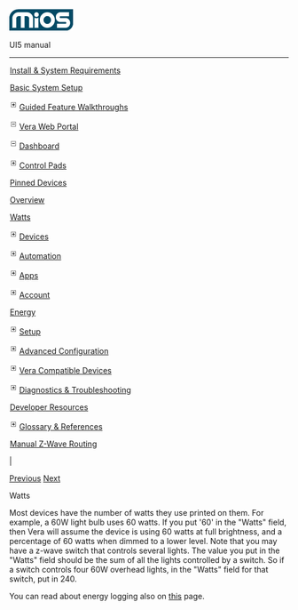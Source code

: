 ![](skins/mios/images/logo.png)

UI5 manual

  
---  
  
![](images/spacer.gif)[Install & System
Requirements](index.html#!docs5/installation_and_system_requirements_en_3Lite_all.md)

![](images/spacer.gif)[Basic System Setup ](index.html#!docs5/getting_started_en_3Lite_all.md)

![](skins/mios/images/plus.gif)[Guided Feature Walkthroughs
](features_en_3Lite_all.html)

![](skins/mios/images/minus.gif)[Vera Web
Portal](index.html#!docs5/web_portal_en_3Lite_all.md)

![](skins/mios/images/minus.gif)[Dashboard](index.html#!docs5/dashboard_en_3Lite_all.md)

![](skins/mios/images/plus.gif)[Control Pads](index.html#!docs5/control_pads_en_3Lite_all.md)

![](images/spacer.gif)[Pinned Devices](index.html#!docs5/pinned_devices_en_3Lite_all.md)

![](images/spacer.gif)[Overview](index.html#!docs5/overview_en_3Lite_all.md)

![](images/spacer.gif)[Watts](index.html#!docs5/Watts_en_3Lite_all.md)

![](skins/mios/images/plus.gif)[Devices](index.html#!docs5/devices_en_3Lite_all.md)

![](skins/mios/images/plus.gif)[Automation](index.html#!docs5/automation_en_3Lite_all.md)

![](skins/mios/images/plus.gif)[Apps](index.html#!docs5/apps_en_3Lite_all.md)

![](skins/mios/images/plus.gif)[Account](index.html#!docs5/account_en_3Lite_all.md)

![](images/spacer.gif)[Energy](index.html#!docs5/energy_en_3Lite_all.md)

![](skins/mios/images/plus.gif)[Setup](index.html#!docs5/setup_en_3Lite_all.md)

![](skins/mios/images/plus.gif)[Advanced
Configuration](index.html#!docs5/advanced_configuration_en_3Lite_all.md)

![](skins/mios/images/plus.gif)[Vera Compatible
Devices](index.html#!docs5/supported_hardware_en_3Lite_all.md)

![](skins/mios/images/plus.gif)[Diagnostics &
Troubleshooting](index.html#!docs5/troubleshooting_en_3Lite_all.md)

![](images/spacer.gif)[Developer Resources](index.html#!docs5/developers_en_3Lite_all.md)

![](skins/mios/images/plus.gif)[Glossary &
References](index.html#!docs5/reference_en_3Lite_all.md)

![](images/spacer.gif)[Manual Z-Wave Routing](index.html#!docs5/ManualRoute_en_3Lite_all.md)

|

[Previous](index.html#!docs5/overview_en_3Lite_all.html) [Next](devices_en_3Lite_all.md)

Watts

Most devices have the number of watts they use printed on them. For example, a
60W light bulb uses 60 watts. If you put '60' in the "Watts" field, then Vera
will assume the device is using 60 watts at full brightness, and a percentage
of 60 watts when dimmed to a lower level. Note that you may have a z-wave
switch that controls several lights. The value you put in the "Watts" field
should be the sum of all the lights controlled by a switch. So if a switch
controls four 60W overhead lights, in the "Watts" field for that switch, put
in 240.  
  
You can read about energy logging also on
[this](energy_en_all_all.html_logging) page.

  

